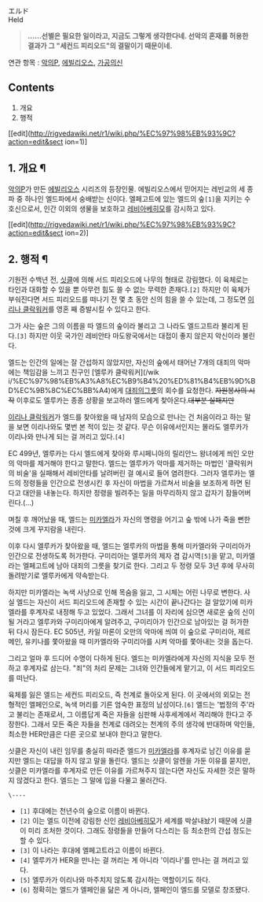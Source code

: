 エルド  
Held

> **......선별은 필요한 일이라고, 지금도 그렇게 생각한다네. 선악의 혼재를 허용한 결과가 그 "세컨드 피리오드"의 결말이기
때문이네.**

연관 항목 : [악의P](%EC%95%85%EC%9D%98P.md),
[에빌리오스](%EC%97%90%EB%B9%8C%EB%A6%AC%EC%98%A4%EC%8A%A4.md), [가공의신](%EA%B0%80%EA%B3%B5%EC%9D%98%20%EC%8B%A0.md)

## Contents

    

1. 개요 
2. 행적 

[[edit](http://rigvedawiki.net/r1/wiki.php/%EC%97%98%EB%93%9C?action=edit&sect
ion=1)]

## 1. 개요 ¶

[악의P](%EC%95%85%EC%9D%98P.md)가 만든
[에빌리오스](%EC%97%90%EB%B9%8C%EB%A6%AC%EC%98%A4%EC%8A%A4.md) 시리즈의 등장인물.
에빌리오스에서 믿어지는 레빈교의 세 종파 중 하나인 엘드파에서 숭배받는 신이다. 엘페고트에 있는 엘드의 숲`[1]`을 지키는 수호신으로서,
인간 이외의 생물을 보호하고
[레비아베히모](%EB%A0%88%EB%B9%84%EC%95%84%EB%B2%A0%ED%9E%88%EB%AA%A8.md)를 감시하고
있다.

  

[[edit](http://rigvedawiki.net/r1/wiki.php/%EC%97%98%EB%93%9C?action=edit&sect
ion=2)]

## 2. 행적 ¶

기원전 수백년 전, [싯클](%EC%8B%AF%ED%81%B4.md)에 의해 서드 피리오드에 나무의 형태로 강림했다. 이 육체로는
타인과 대화할 수 있을 뿐 아무런 힘도 쓸 수 없는 무력한 존재다.`[2]` 하지만 이 육체가 부숴진다면 서드 피리오드를 떠나기 전 몇 초
동안 신의 힘을 쓸 수 있는데, 그 정도면 [이리나 클락워커](%EC%9D%B4%EB%A6%AC%EB%82%98%20%ED%81%B4%EB%9D%BD%EC%9B%8C%EC%BB%A4.md)를 영혼 째 증발시킬 수 있다고 한다.

  

그가 사는 숲은 그의 이름을 따 엘드의 숲이라 불리고 그 나라도 엘드고트라 불리게 된다.`[3]` 하지만 이웃 국가인 레비안타 마도왕국에서는
대접이 좋지 않은지 악신이라 불린다.

  

엘드는 인간의 일에는 잘 간섭하지 않았지만, 자신의 숲에서 태어난 7개의 대죄의 악마에는 책임감을 느끼고 친구인 [엘루카 클락워커](/wik
i/%EC%97%98%EB%A3%A8%EC%B9%B4%20%ED%81%B4%EB%9D%BD%EC%9B%8C%EC%BB%A4)에게 [대죄의그릇](%EB%8C%80%EC%A3%84%EC%9D%98%20%EA%B7%B8%EB%A6%87.md)의 회수를 요청한다.
<del>자원봉사의 시작</del> 이후로도 엘루카는 종종 상황을 보고하러 엘드에게 찾아온다.<del>대부분 실패지만</del>

  

[이리나 클락워커](%EC%9D%B4%EB%A6%AC%EB%82%98%20%ED%81%B4%EB%9D%BD%EC%9B%8C%EC%BB%A4.md)가 엘드를 찾아왔을 때 남자의 모습으로 만나는 건 처음이라고 하는 말을 보면 이리나와도 몇번 본 적이 있는 것 같다. 무슨
이유에서인지는 몰라도 엘루카가 이리나와 만나게 되는 걸 꺼리고 있다.`[4]`

  

EC 499년, 엘루카는 다시 엘드에게 찾아와 루시페니아의 릴리안느 왕녀에게 씌인 오만의 악마를 제거해야 한다고 말한다. 엘드는 엘루카가
악마를 제거하는 마법인 '클락워커의 비술'을 실패해서 레비안타를 날려버린 걸 예시로 들어 염려한다. 그러자 엘루카는 엘드의 정령들을 인간으로
전생시킨 후 자신이 마법을 가르쳐서 비술을 보조하게 하면 된다고 대안을 내놓는다. 하지만 정령을 빌려주는 일을 마무리하지 않고 갑자기
잠들어버린다.(...)

  

며칠 후 깨어났을 때, 엘드는 [미카엘라](%EB%AF%B8%EC%B9%B4%EC%97%98%EB%9D%BC%28%EC%97%90%EB%B9%8C%EB%A6%AC%EC%98%A4%EC%8A%A4%29.md)가 자신의 명령을 어기고 숲 밖에 나가 죽을 뻔한 것에 크게 꾸지람을
내린다.

  

이후 다시 엘루카가 찾아왔을 때, 엘드는 엘루카의 마법을 통해 미카엘라와 구미리아가 인간으로 전생하도록 허가한다. 구미리아는 엘루카의 제자
겸 감시역`[5]`을 맡고, 미카엘라는 엘페고트에 남아 대죄의 그릇을 찾기로 한다. 그리고 두 정령 모두 3년 후에 무사히 돌려받기로
엘루카에게 약속받는다.

  

하지만 미카엘라는 녹색 사냥으로 인해 목숨을 잃고, 그 시체는 어린 나무로 변한다. 사실 엘드는 자신이 서드 피리오드에 존재할 수 있는
시간이 끝나간다는 걸 알았기에 미카엘라를 후계자로 내정해 두고 있었다. 그래서 그녀를 이 자리에 심으면 새로운 숲의 신이 될 거라고 엘루카와
구미리아에게 알려주고, 구미리아가 인간으로 남아있는 걸 허가한 뒤 다시 잠든다. EC 505년, 카일 마론이 오만의 악마에 씌여 이 숲으로
구미리아, 제르메인, 유키나를 쫓아왔을 때 미카엘라와 구미리아를 시켜 악마를 쫓아내는 것을 돕는다.

  

그리고 얼마 후 드디어 수명이 다하게 된다. 엘드는 미카엘라에게 자신의 지식을 모두 전하고 후계자로 삼는다. "죄"의 처리 문제는 그녀와
인간들에게 맡기고, 이 서드 피리오드를 떠난다.

  

육체를 잃은 엘드는 세컨드 피리오드, 즉 천계로 돌아오게 된다. 이 곳에서의 외모는 전형적인 엘페인으로, 녹색 머리를 기른 엄숙한 표정의
남성이다.`[6]` 엘드는 '법정의 주'라고 불리는 존재로서, 그 이름답게 죽은 자들을 심판해 사후세계에서 격리해야 한다고 주장한다. 그래서
모든 죽은 자들을 천계로 데려오는 천계의 주의 생각에 반대하며 악인들, 최소한 HER만큼은 다른 곳으로 보내야 한다고 말한다.

  

싯클은 자신이 내린 임무를 충실히 따라준 엘드가 [미카엘라](%EB%AF%B8%EC%B9%B4%EC%97%98%EB%9D%BC%28%EC%97%90%EB%B9%8C%EB%A6%AC%EC%98%A4%EC%8A%A4%29.md)를 후계자로 남긴 이유를 묻지만 엘드는 대답을 하지
않고 말을 돌린다. 엘드는 싯클이 알렌을 가둔 이유를 묻지만, 싯클은 미카엘라를 후계자로 만든 이유를 가르쳐주지 않는다면 자신도 자세한 것은
말하지 않겠다고 한다. 엘드는 그 말에 입을 다물고 물러간다.

`\----`

  * `[1]` 후대에는 천년수의 숲으로 이름이 바뀐다.
  * `[2]` 이는 엘드 이전에 강림한 신인 [레비아베히모](%EB%A0%88%EB%B9%84%EC%95%84%EB%B2%A0%ED%9E%88%EB%AA%A8.md)가 세계를 박살내놨기 때문에 싯클이 미리 조처한 것이다. 그래도 정령들을 만들어 다스리는 등 최소한의 간섭 정도는 할 수 있다.
  * `[3]` 이 나라는 후대에 엘페고트라고 이름이 바뀐다.
  * `[4]` 엘루카가 HER을 만나는 걸 꺼리는 게 아니라 '이리나'를 만나는 걸 꺼리고 있다.
  * `[5]` 엘루카가 이리나와 마주치지 않도록 감시하는 역할이기도 하다.
  * `[6]` 정확히는 엘드가 엘페인을 닮은 게 아니라, 엘페인이 엘드를 모델로 창조됐다.

